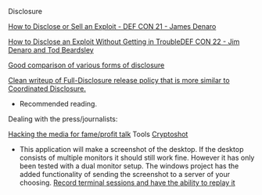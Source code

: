 Disclosure
 

[How to Disclose or Sell an Exploit - DEF CON 21 - James Denaro](https://www.youtube.com/watch?v=N1Xj3f4felg)


[How to Disclose an Exploit Without Getting in TroubleDEF CON 22 - Jim Denaro and Tod Beardsley](https://www.youtube.com/watch?v=Y8Cpio6z9qA)


[Good comparison of various forms of disclosure](http://blog.opensecurityresearch.com/2014/06/approaches-to-vulnerability-disclosure.html)


[Clean writeup of Full-Disclosure release policy that is more similar to Coordinated Disclosure.](http://www.ilias.de/docu/goto_docu_wiki_1357_RFPolicy.html)
* Recommended reading.





Dealing with the press/journalists:

[Hacking the media for fame/profit talk](http://www.irongeek.com/i.php?page=videos/derbycon4/Hacking-The-Media-For-Fame-And-Profit-Jenn-Ellis-Steven-Reganh)
Tools
[Cryptoshot](https://github.com/DiabloHorn/cryptoshot) 
* This application will make a screenshot of the desktop. If the desktop consists of multiple monitors
it should still work fine. However it has only been tested with a dual monitor setup. 
The windows project has the added functionality of sending the screenshot to a server of your choosing.
[Record terminal sessions and have the ability to replay it](http://linux.byexamples.com/archives/279/record-the-terminal-session-and-replay-later/)


















